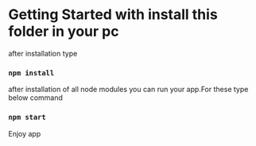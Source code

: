 # Getting Started with install this folder in your pc

after installation type

### `npm install`

after installation of all node modules you can run your app.For these type below command

### `npm start`

 Enjoy app
